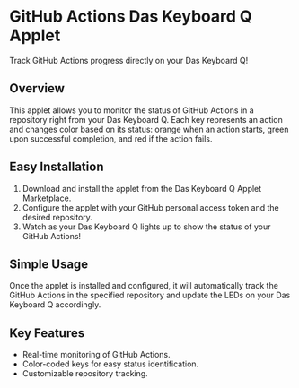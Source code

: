 GitHub Actions Das Keyboard Q Applet
===================================

Track GitHub Actions progress directly on your Das Keyboard Q!

Overview
--------

This applet allows you to monitor the status of GitHub Actions in a repository right from your Das Keyboard Q. Each key represents an action and changes color based on its status: orange when an action starts, green upon successful completion, and red if the action fails.

Easy Installation
-----------------

1. Download and install the applet from the Das Keyboard Q Applet Marketplace.
2. Configure the applet with your GitHub personal access token and the desired repository.
3. Watch as your Das Keyboard Q lights up to show the status of your GitHub Actions!

Simple Usage
------------

Once the applet is installed and configured, it will automatically track the GitHub Actions in the specified repository and update the LEDs on your Das Keyboard Q accordingly.

Key Features
------------

* Real-time monitoring of GitHub Actions.
* Color-coded keys for easy status identification.
* Customizable repository tracking.
